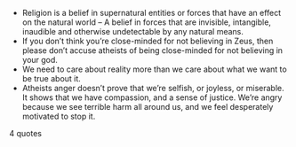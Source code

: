  - Religion is a belief in supernatural entities or forces that have an effect on the natural world – A belief in forces that are invisible, intangible, inaudible and otherwise undetectable by any natural means.
 - If you don’t think you’re close-minded for not believing in Zeus, then please don’t accuse atheists of being close-minded for not believing in your god.
 - We need to care about reality more than we care about what we want to be true about it.
 - Atheists anger doesn’t prove that we’re selfish, or joyless, or miserable. It shows that we have compassion, and a sense of justice. We’re angry because we see terrible harm all around us, and we feel desperately motivated to stop it.

4 quotes